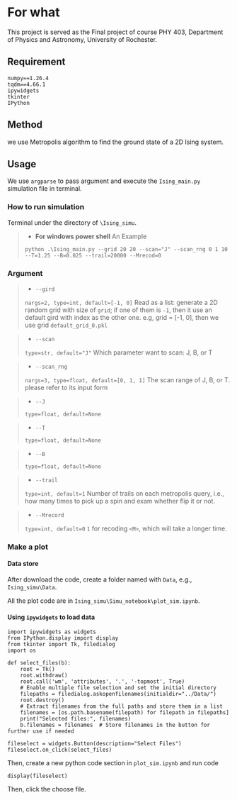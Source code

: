 # For what

This project is served as the Final project of course PHY 403, Department of Physics and Astronomy, University of Rochester.

## Requirement

```
numpy==1.26.4
tqdm==4.66.1
ipywidgets
tkinter
IPython
```

## Method

we use Metropolis algorithm to find the ground state of a 2D Ising system.

## Usage

We use `argparse` to pass argument and execute the `Ising_main.py` simulation file in terminal.

### How to run simulation

Terminal under the directory of `\Ising_simu`.

> * **For windows power shell**
> An Example
> ```
> python .\Ising_main.py --grid 20 20 --scan="J" --scan_rng 0 1 10 --T=1.25 --B=0.025 --trail=20000 --Mrecod=0
> ```

### Argument 

> * `--gird`
>
> `nargs=2, type=int, default=[-1, 0]`
> Read as a list: generate a 2D random grid with size of `grid`; if one of them is `-1`, then it use an default gird with index as the other one. e.g, grid = [-1, 0], then we use grid `default_grid_0.pkl`

> * `--scan`
> 
> `type=str, default="J"`
> Which parameter want to scan: J, B, or T

> * `--scan_rng`
>
> `nargs=3, type=float, default=[0, 1, 1]`
> The scan range of J, B, or T. please refer to its input form

> * `--J`
> 
> `type=float, default=None`

> * `--T`
> 
> `type=float, default=None`

> * `--B`
> 
> `type=float, default=None` 

> * `--trail`
> 
> `type=int, default=1`
> Number of trails on each metropolis query, i.e., how many times to pick up a spin and exam whether flip it or not.

> * `--Mrecord`
>
> `type=int, default=0`
> `1` for recoding `<M>`, which will take a longer time.


### Make a plot

#### Data store

After download the code, create a folder named with `Data`, e.g., `Ising_simu\Data`.

All the plot code are in `Ising_simu\Simu_notebook\plot_sim.ipynb`.

#### Using `ipywidgets` to load data

```
import ipywidgets as widgets
from IPython.display import display
from tkinter import Tk, filedialog
import os

def select_files(b):
    root = Tk()
    root.withdraw()
    root.call('wm', 'attributes', '.', '-topmost', True)
    # Enable multiple file selection and set the initial directory
    filepaths = filedialog.askopenfilenames(initialdir="../Data/")
    root.destroy()
    # Extract filenames from the full paths and store them in a list
    filenames = [os.path.basename(filepath) for filepath in filepaths]
    print("Selected files:", filenames)
    b.filenames = filenames  # Store filenames in the button for further use if needed

fileselect = widgets.Button(description="Select Files")
fileselect.on_click(select_files)
```

Then, create a new python code section in `plot_sim.ipynb` and run code

```
display(fileselect)
```

Then, click the choose file.
